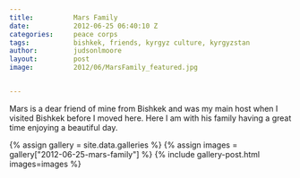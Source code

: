```yaml
---
title:			Mars Family
date:			2012-06-25 06:40:10 Z
categories:		peace corps
tags:			bishkek, friends, kyrgyz culture, kyrgyzstan
author:			judsonlmoore
layout:			post
image:			2012/06/MarsFamily_featured.jpg


---
```


Mars is a dear friend of mine from Bishkek and was my main host when I visited Bishkek before I moved here. Here I am with his family having a great time enjoying a beautiful day.

{% assign gallery = site.data.galleries %}
{% assign images = gallery["2012-06-25-mars-family"] %}
{% include gallery-post.html images=images %}
